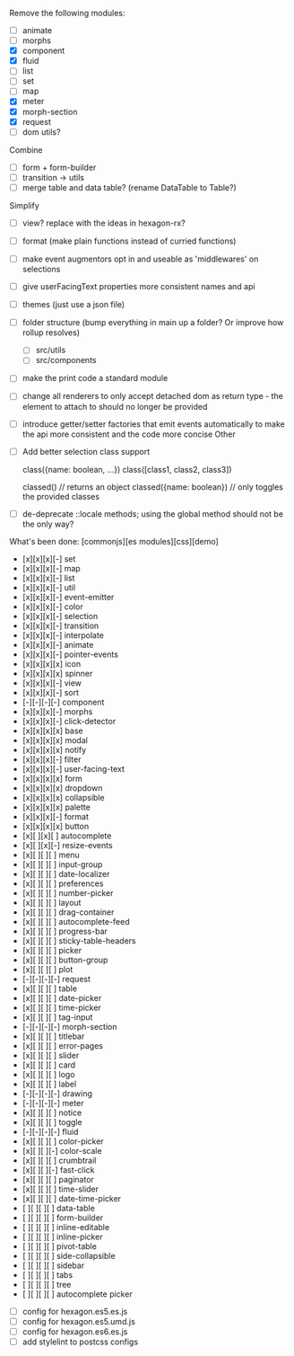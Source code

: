 Remove the following modules:
 - [ ] animate
 - [ ] morphs
 - [x] component
 - [x] fluid
 - [ ] list
 - [ ] set
 - [ ] map
 - [x] meter
 - [x] morph-section
 - [x] request
 - [ ] dom utils?

Combine
 - [ ] form + form-builder
 - [ ] transition -> utils
 - [ ] merge table and data table? (rename DataTable to Table?)

Simplify
 - [ ] view? replace with the ideas in hexagon-rx?
 - [ ] format (make plain functions instead of curried functions)
 - [ ] make event augmentors opt in and useable as 'middlewares' on selections
 - [ ] give userFacingText properties more consistent names and api
 - [ ] themes (just use a json file)
 - [ ] folder structure (bump everything in main up a folder? Or improve how rollup resolves)
      - [ ] src/utils
      - [ ] src/components
 - [ ] make the print code a standard module
 - [ ] change all renderers to only accept detached dom as return type - the element to attach to should no longer be provided
 - [ ] introduce getter/setter factories that emit events automatically to make the api more consistent and the code more concise
Other

- [ ] Add better selection class support

    class({name: boolean, ...})
    class([class1, class2, class3])

    classed() // returns an object
    classed({name: boolean}) // only toggles the provided classes

- [ ] de-deprecate ::locale methods; using the global method should not be the only way?

What's been done:
[commonjs][es modules][css][demo]
- [x][x][x][-] set
- [x][x][x][-] map
- [x][x][x][-] list
- [x][x][x][-] util
- [x][x][x][-] event-emitter
- [x][x][x][-] color
- [x][x][x][-] selection
- [x][x][x][-] transition
- [x][x][x][-] interpolate
- [x][x][x][-] animate
- [x][x][x][-] pointer-events
- [x][x][x][x] icon
- [x][x][x][x] spinner
- [x][x][x][-] view
- [x][x][x][-] sort
- [-][-][-][-] component
- [x][x][x][-] morphs
- [x][x][x][-] click-detector
- [x][x][x][x] base
- [x][x][x][x] modal
- [x][x][x][x] notify
- [x][x][x][-] filter
- [x][x][x][-] user-facing-text
- [x][x][x][x] form
- [x][x][x][x] dropdown
- [x][x][x][x] collapsible
- [x][x][x][x] palette
- [x][x][x][-] format
- [x][x][x][x] button
- [x][ ][x][ ] autocomplete
- [x][ ][x][-] resize-events
- [x][ ][ ][ ] menu
- [x][ ][ ][ ] input-group
- [x][ ][ ][ ] date-localizer
- [x][ ][ ][ ] preferences
- [x][ ][ ][ ] number-picker
- [x][ ][ ][ ] layout
- [x][ ][ ][ ] drag-container
- [x][ ][ ][ ] autocomplete-feed
- [x][ ][ ][ ] progress-bar
- [x][ ][ ][ ] sticky-table-headers
- [x][ ][ ][ ] picker
- [x][ ][ ][ ] button-group
- [x][ ][ ][ ] plot
- [-][-][-][-] request
- [x][ ][ ][ ] table
- [x][ ][ ][ ] date-picker
- [x][ ][ ][ ] time-picker
- [x][ ][ ][ ] tag-input
- [-][-][-][-] morph-section
- [x][ ][ ][ ] titlebar
- [x][ ][ ][ ] error-pages
- [x][ ][ ][ ] slider
- [x][ ][ ][ ] card
- [x][ ][ ][ ] logo
- [x][ ][ ][ ] label
- [-][-][-][-] drawing
- [-][-][-][-] meter
- [x][ ][ ][ ] notice
- [x][ ][ ][ ] toggle
- [-][-][-][-] fluid
- [x][ ][ ][ ] color-picker
- [x][ ][ ][-] color-scale
- [x][ ][ ][ ] crumbtrail
- [x][ ][ ][-] fast-click
- [x][ ][ ][ ] paginator
- [x][ ][ ][ ] time-slider
- [x][ ][ ][ ] date-time-picker
- [ ][ ][ ][ ] data-table
- [ ][ ][ ][ ] form-builder
- [ ][ ][ ][ ] inline-editable
- [ ][ ][ ][ ] inline-picker
- [ ][ ][ ][ ] pivot-table
- [ ][ ][ ][ ] side-collapsible
- [ ][ ][ ][ ] sidebar
- [ ][ ][ ][ ] tabs
- [ ][ ][ ][ ] tree
- [ ][ ][ ][ ] autocomplete picker

- [ ] config for hexagon.es5.es.js
- [ ] config for hexagon.es5.umd.js
- [ ] config for hexagon.es6.es.js
- [ ] add stylelint to postcss configs
